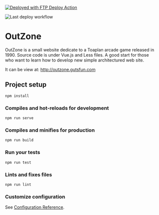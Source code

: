 [<img alt="Deployed with FTP Deploy Action" src="https://img.shields.io/badge/Deployed With-FTP DEPLOY ACTION-%3CCOLOR%3E?style=for-the-badge&color=2b9348">](https://github.com/SamKirkland/FTP-Deploy-Action)

![Last deploy workflow](https://github.com/gutsfun/outzone/actions/workflows/main.yml/badge.svg)

# OutZone

OutZone is a small website dedicate to a Toaplan arcade game released in 1990. Source code is under Vue.js and Less files. A good start for those who want to learn how to develop new simple architectured web site.

It can be view at: http://outzone.gutsfun.com

## Project setup
```
npm install
```

### Compiles and hot-reloads for development
```
npm run serve
```

### Compiles and minifies for production
```
npm run build
```

### Run your tests
```
npm run test
```

### Lints and fixes files
```
npm run lint
```

### Customize configuration
See [Configuration Reference](https://cli.vuejs.org/config/).
